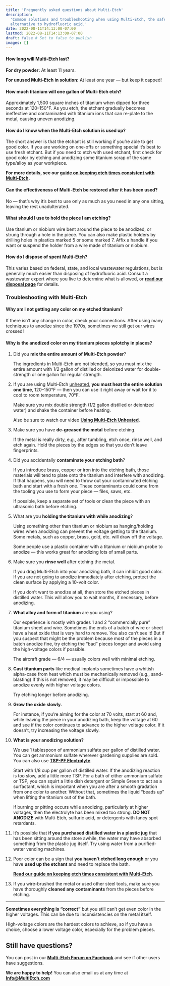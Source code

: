 ```yaml
---
title: 'Frequently asked questions about Multi-Etch'
description:
  'Common solutions and troubleshooting when using Multi-Etch, the safer
  alternative to hydrofluoric acid.'
date: 2022-08-11T14:13:00-07:00
lastmod: 2022-08-11T14:13:00-07:00
draft: false # Set to false to publish
images: []
---
```


#### How long will Multi-Etch last?

**For dry powder:** At least 11 years.

**For unused Multi-Etch in solution:** At least one year — but keep it capped!

#### How much titanium will one gallon of Multi-Etch etch?

Approximately 1,500 square inches of titanium when dipped for three seconds at
120–150°F. As you etch, the etchant gradually becomes ineffective and
contaminated with titanium ions that can re-plate to the metal, causing uneven
anodizing.

#### How do I know when the Multi-Etch solution is used up?

The short answer is that the etchant is still working if you’re able to get good
color. If you are working on one-offs or something special it’s best to use
fresh etchant. But if you need to etch with used etchant, first check for good
color by etching and anodizing some titanium scrap of the same type/alloy as
your workpiece.

**For more details, see our
[guide on keeping etch times consistent with Multi-Etch](/how-to-use/get-consistent-etch-times/).**

#### Can the effectiveness of Multi-Etch be restored after it has been used?

No — that’s why it’s best to use only as much as you need in any one sitting,
leaving the rest unadulterated.

#### What should I use to hold the piece I am etching?

Use titanium or niobium wire bent around the piece to be anodized, or strung
through a hole in the piece. You can also make plastic holders by drilling holes
in plastics marked 5 or some marked 7. Affix a handle if you want or suspend the
holder from a wire made of titanium or niobium.

#### How do I dispose of spent Multi-Etch?

This varies based on federal, state, and local wastewater regulations, but is
generally much easier than disposing of hydrofluoric acid. Consult a wastewater
expert where you live to determine what is allowed, or
**[read our disposal page](/disposal)** for details.

### Troubleshooting with Multi-Etch

#### Why am I not getting any color on my etched titanium?

If there isn’t any change in color, check your connections. After using many
techniques to anodize since the 1970s, sometimes we still get our wires crossed!

#### Why is the anodized color on my titanium pieces splotchy in places?

1. Did you **mix the entire amount of Multi-Etch powder**?

   The ingredients in Multi-Etch are not blended, so you must mix the entire
   amount with 1/2 gallon of distilled or deionized water for double-strength or
   one gallon for regular strength.

2. If you are using Multi-Etch [unheated](/how-to-use/room-temperature/), **you
   must heat the entire solution one time**, 120–150°F — then you can use it
   right away or wait for it to cool to room temperature, 70°F.

   Make sure you mix double strength (1/2 gallon distilled or deionized water)
   and shake the container before heating.

   Also be sure to watch our video
   **[Using Multi-Etch Unheated](/how-to-use/videos-resources/#room-temperature-multi-etch)**.

3. Make sure you have **de-greased the metal** before etching.

   If the metal is really dirty, e.g., after tumbling, etch once, rinse well,
   and etch again. Hold the pieces by the edges so that you don’t leave
   fingerprints.

4. Did you accidentally **contaminate your etching bath**?

   If you introduce brass, copper or iron into the etching bath, those materials
   will tend to plate onto the titanium and interfere with anodizing. If that
   happens, you will need to throw out your contaminated etching bath and start
   with a fresh one. These contaminants could come from the tooling you use to
   form your piece — files, saws, etc.

   If possible, keep a separate set of tools or clean the piece with an
   ultrasonic bath before etching.

5. What are you **holding the titanium with while anodizing**?

   Using something other than titanium or niobium as hanging/holding wires when
   anodizing can prevent the voltage getting to the titanium. Some metals, such
   as copper, brass, gold, etc. will draw off the voltage.

   Some people use a plastic container with a titanium or niobium probe to
   anodize — this works great for anodizing lots of small parts.

6. Make sure you **rinse well** after etching the metal.

   If you drag Multi-Etch into your anodizing bath, it can inhibit good color.
   If you are not going to anodize immediately after etching, protect the clean
   surface by applying a 10-volt color.

   If you don’t want to anodize at all, then store the etched pieces in
   distilled water. This will allow you to wait months, if necessary, before
   anodizing.

7. **What alloy and form of titanium** are you using?

   Our experience is mostly with grades 1 and 2 “commercially pure” titanium
   sheet and wire. Sometimes the ends of a batch of wire or sheet have a heat
   oxide that is very hard to remove. You also can’t see it! But if you suspect
   that might be the problem because most of the pieces in a batch anodize fine,
   try etching the “bad” pieces longer and avoid using the high-voltage colors
   if possible.

   The aircraft grade — 6/4 — usually colors well with minimal etching.

8. **Cast titanium parts** like medical implants sometimes have a whitish
   alpha-case from heat which must be mechanically removed (e.g., sand-blasting)
   If this is not removed, it may be difficult or impossible to anodize evenly
   with higher voltage colors.

   Try etching longer before anodizing.

9. **Grow the oxide slowly.**

   For instance, if you’re aiming for the color at 70 volts, start at 60 and,
   while leaving the piece in your anodizing bath, keep the voltage at 60 and
   see if the color continues to advance to the higher voltage color. If it
   doesn’t, try increasing the voltage slowly.

10. **What is your anodizing solution?**

    We use 1 tablespoon of ammonium sulfate per gallon of distilled water. You
    can get ammonium sulfate wherever gardening supplies are sold. You can also
    use
    [**TSP-PF Electrolyte**](https://www.reactivemetals.com/patinas-chemicals).

    Start with 1/8 cup per gallon of distilled water. If the anodizing reaction
    is too slow, add a little more TSP. For a bath of either ammonium sulfate or
    TSP, you can squirt a little dish detergent or Simple Green to act as a
    surfactant, which is important when you are after a smooth gradation from
    one color to another. Without that, sometimes the liquid “beads up” when
    lifting the titanium out of the bath.

    If burning or pitting occurs while anodizing, particularly at higher
    voltages, then the electrolyte has been mixed too strong. **DO NOT ANODIZE**
    with Multi-Etch, sulfuric acid, or detergents with fancy spot retardants.

11. It’s possible that **if you purchased distilled water in a plastic jug**
    that has been sitting around the store awhile, the water may have absorbed
    something from the plastic jug itself. Try using water from a purified-water
    vending machines.

12. Poor color can be a sign that **you haven’t etched long enough** or you have
    **used up the etchant** and need to replace the bath.

    **[Read our guide on keeping etch times consistent with Multi-Etch](/how-to-use/get-consistent-etch-times/)**.

13. If you wire-brushed the metal or used other steel tools, make sure you have
    thoroughly **cleaned any contaminants** from the pieces before etching.

---

**Sometimes everything is “correct”** but you still can’t get even color in the
higher voltages. This can be due to inconsistencies on the metal itself.

High-voltage colors are the hardest colors to achieve, so if you have a choice,
choose a lower voltage color, especially for the problem pieces.

## Still have questions?

You can post in our
**[Multi-Etch Forum on Facebook](https://www.facebook.com/groups/multietch)**
and see if other users have suggestions.

**We are happy to help!** You can also email us at any time at
[**Info@MultiEtch.com**](mailto:info@multietch.com)
